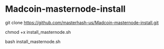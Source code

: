 # Madcoin-masternode-install

git clone https://github.com/masterhash-us/Madcoin-masternode-install.git

chmod +x install_masternode.sh

bash install_masternode.sh
